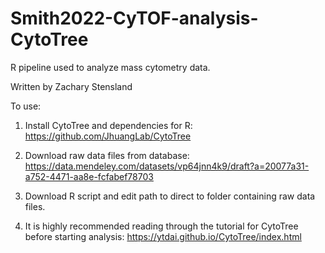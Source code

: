 # Smith2022-CyTOF-analysis-CytoTree
R pipeline used to analyze mass cytometry data.

Written by Zachary Stensland

To use:
1.	Install CytoTree and dependencies for R:
https://github.com/JhuangLab/CytoTree

2.	 Download raw data files from database:
https://data.mendeley.com/datasets/vp64jnn4k9/draft?a=20077a31-a752-4471-aa8e-fcfabef78703

3.	Download R script and edit path to direct to folder containing raw data files.

4.	It is highly recommended reading through the tutorial for CytoTree before starting analysis:
https://ytdai.github.io/CytoTree/index.html

